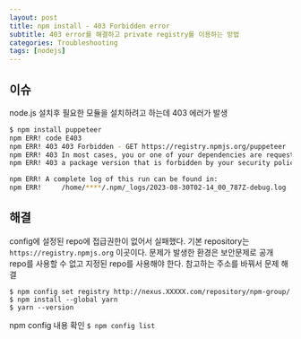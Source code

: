 ```yaml
---
layout: post
title: npm install - 403 Forbidden error
subtitle: 403 error를 해결하고 private registry를 이용하는 방법
categories: Troubleshooting
tags: [nodejs]
---
```


## 이슈

node.js 설치후 필요한 모듈을 설치하려고 하는데 403 에러가 발생
```bash
$ npm install puppeteer
npm ERR! code E403
npm ERR! 403 403 Forbidden - GET https://registry.npmjs.org/puppeteer
npm ERR! 403 In most cases, you or one of your dependencies are requesting
npm ERR! 403 a package version that is forbidden by your security policy.

npm ERR! A complete log of this run can be found in:
npm ERR!     /home/****/.npm/_logs/2023-08-30T02-14_00_787Z-debug.log
```

## 해결

config에 설정된 repo에 접급권한이 없어서 실패했다.
기본 repository는 `https://registry.npmjs.org` 이곳이다.
문제가 발생한 환경은 보안문제로 공개 repo를 사용할 수 없고 지정된 repo를 사용해야 한다.
참고하는 주소를 바꿔서 문제 해결
```
$ npm config set registry http://nexus.XXXXX.com/repository/npm-group/
$ npm install --global yarn
$ yarn --version
```

npm config 내용 확인
`$ npm config list`
